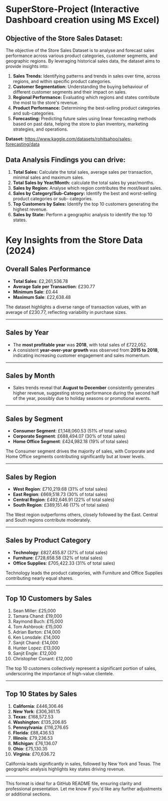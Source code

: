 # SuperStore-Project (Interactive Dashboard creation using MS Excel)
## Objective of the Store Sales Dataset:

The objective of the Store Sales Dataset is to analyse and forecast sales performance across various product categories, customer segments, and geographic regions. By leveraging historical sales data, the dataset aims to provide insights into:

1.	**Sales Trends:** Identifying patterns and trends in sales over time, across regions, and within specific product categories.
2.	**Customer Segmentation:** Understanding the buying behaviour of different customer segments and their impact on sales.
3.	**Regional Performance:** Evaluating which regions and states contribute the most to the store's revenue.
4.	**Product Performance:** Determining the best-selling product categories and sub-categories.
5.	**Forecasting:** Predicting future sales using linear forecasting methods based on past data, helping the store to plan inventory, marketing strategies, and operations.

**Dataset:** https://www.kaggle.com/datasets/rohitsahoo/sales-forecasting/data

## Data Analysis Findings you can drive:

1. **Total Sales:** Calculate the total sales, average sales per transaction, minimal sales and maximum sales.
2. **Total Sales by Year/Month:** calculate the total sales by year/months.
3. **Sales by Region:** Analyse which region contributes the most/least sales.
4. **Sales by Category/Sub-Category:** Identify the best and worst-selling product categories or sub-  categories.
5. **Top Customers by Sales:** Identify the top 10 customers generating the highest revenue.
6. **Sales by State:** Perform a geographic analysis to identify the top 10 states.

# Key Insights from the Store Data (2024)

## Overall Sales Performance
- **Total Sales**: £2,261,536.78  
- **Average Sale per Transaction**: £230.77  
- **Minimum Sale**: £0.44  
- **Maximum Sale**: £22,638.48  

The dataset highlights a diverse range of transaction values, with an average of £230.77, reflecting variability in purchase sizes.

---

## Sales by Year
- The **most profitable year** was **2018**, with total sales of £722,052.  
- A consistent **year-over-year growth** was observed from **2015 to 2018**, indicating increasing customer engagement and sales momentum.

---

## Sales by Month
- Sales trends reveal that **August to December** consistently generates higher revenue, suggesting strong performance during the second half of the year, possibly due to holiday seasons or promotional events.

---

## Sales by Segment
- **Consumer Segment**: £1,148,060.53 (51% of total sales)  
- **Corporate Segment**: £688,494.07 (30% of total sales)  
- **Home Office Segment**: £424,982.18 (19% of total sales)  

The Consumer segment drives the majority of sales, with Corporate and Home Office segments contributing significantly but at lower levels.

---

## Sales by Region
- **West Region**: £710,219.68 (31% of total sales)  
- **East Region**: £669,518.73 (30% of total sales)  
- **Central Region**: £492,646.91 (22% of total sales)  
- **South Region**: £389,151.46 (17% of total sales)  

The West region outperforms others, closely followed by the East. Central and South regions contribute moderately.

---

## Sales by Product Category
- **Technology**: £827,455.87 (37% of total sales)  
- **Furniture**: £728,658.58 (32% of total sales)  
- **Office Supplies**: £705,422.33 (31% of total sales)  

Technology leads the product categories, with Furniture and Office Supplies contributing nearly equal shares.

---

## Top 10 Customers by Sales
1. Sean Miller: £25,000  
2. Tamara Chand: £19,000  
3. Raymond Buch: £15,000  
4. Tom Ashbrook: £15,000  
5. Adrian Barton: £14,000  
6. Ken Lonsdale: £14,000  
7. Sanjit Chand: £14,000  
8. Hunter Lopez: £13,000  
9. Sanjit Engle: £12,000  
10. Christopher Conant: £12,000  

The top 10 customers collectively represent a significant portion of sales, underscoring the importance of high-value clientele.

---

## Top 10 States by Sales
1. **California**: £446,306.46  
2. **New York**: £306,361.15  
3. **Texas**: £168,572.53  
4. **Washington**: £135,206.85  
5. **Pennsylvania**: £116,276.65  
6. **Florida**: £88,436.53  
7. **Illinois**: £79,236.53  
8. **Michigan**: £76,136.07  
9. **Ohio**: £75,130.35  
10. **Virginia**: £70,636.72  

California leads significantly in sales, followed by New York and Texas. The geographic analysis highlights key states driving revenue.

---

This format is ideal for a GitHub README file, ensuring clarity and professional presentation. Let me know if you'd like any further adjustments or additional sections.
